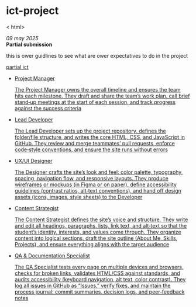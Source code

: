 # ict-project
< html>
<html lang="en">
  <head>
    <meta charset="UTF-8" />
    <meta name="viewport" content="width=device-width" />
    <!--
      Need a visual blank slate?
      Remove all code in `styles.css`!
    -->
    <link rel="stylesheet" href="styles.css" />
  </head>
  <body>
    <i> 09 may 2025 </i>
    <br> 
    <strong> Partial submission </strong>
    <br>
    <p> this is ower guidlines to see what are ower expectatives to do in the project </p>
    <a href=""> partial ict
    <ul>
      <li> Project Manager </li>
      <p> The Project Manager owns the overall timeline and ensures the team hits each milestone. They draft and share the team’s work plan, call brief stand‑up meetings at the start of each session, and track progress against the success criteria </p>
      <li> Lead Developer </li>
      <p> The Lead Developer sets up the project repository, defines the folder/file structure, and writes the core HTML, CSS, and JavaScript in GitHub. They review and merge teammates’ pull requests, enforce code‑style conventions, and ensure the site runs without errors </p>
      <li> UX/UI Designer </li>
      <p>   The Designer crafts the site’s look and feel: color palette, typography, spacing, navigation flow, and responsive layouts. They produce wireframes or mockups (in Figma or on paper), define accessibility guidelines (contrast ratios, alt‑text conventions), and hand off design assets (icons, images, style sheets) to the Developer </p>
      <li> Content Strategist </li>
      <p> The Content Strategist defines the site’s voice and structure. They write and edit all headings, paragraphs, lists, link text, and alt‑text so that the student’s identity, interests, and values come through. They organize content into logical sections, draft the site outline (About Me, Skills, Projects), and ensure everything aligns with the target audience  </p>
      <li> QA & Documentation Specialist </li>
      <p>   The QA Specialist tests every page on multiple devices and browsers, checks for broken links, validates HTML/CSS against standards, and audits accessibility (keyboard navigation, alt text, color contrast). They log all issues in GitHub as “Issues,” verify fixes, and maintain the process journal: commit summaries, decision logs, and peer‑feedback notes </p>

